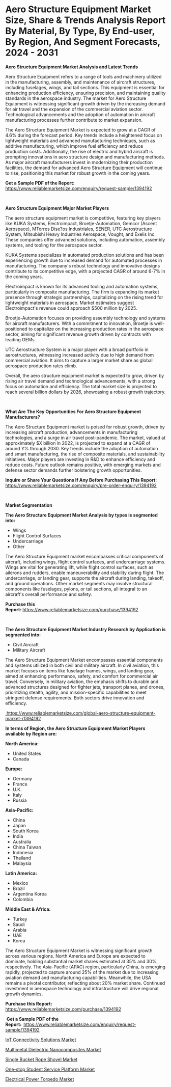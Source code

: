 <p><h1>Aero Structure Equipment Market Size, Share & Trends Analysis Report By Material, By Type, By End-user, By Region, And Segment Forecasts, 2024 - 2031</h1></p><p><strong>Aero Structure Equipment Market Analysis and Latest Trends</strong></p>
<p><p>Aero Structure Equipment refers to a range of tools and machinery utilized in the manufacturing, assembly, and maintenance of aircraft structures, including fuselages, wings, and tail sections. This equipment is essential for enhancing production efficiency, ensuring precision, and maintaining quality standards in the aerospace industry. The market for Aero Structure Equipment is witnessing significant growth driven by the increasing demand for air travel and the expansion of the commercial aviation sector. Technological advancements and the adoption of automation in aircraft manufacturing processes further contribute to market expansion.</p><p>The Aero Structure Equipment Market is expected to grow at a CAGR of 4.6% during the forecast period. Key trends include a heightened focus on lightweight materials and advanced manufacturing techniques, such as additive manufacturing, which improve fuel efficiency and reduce production costs. Additionally, the rise of electric and hybrid aircraft is prompting innovations in aero structure design and manufacturing methods. As major aircraft manufacturers invest in modernizing their production facilities, the demand for advanced Aero Structure Equipment will continue to rise, positioning this market for robust growth in the coming years.</p></p>
<p><strong>Get a Sample PDF of the Report:&nbsp;</strong> <a href="https://www.reliablemarketsize.com/enquiry/request-sample/1394192?utm_campaign=1167&utm_medium=2&utm_source=Github&utm_content=ia&utm_term=05122024&utm_id=aero-structure-equipment">https://www.reliablemarketsize.com/enquiry/request-sample/1394192</a></p>
<p>&nbsp;</p>
<p><strong>Aero Structure Equipment Major Market Players</strong></p>
<p><p>The aero structure equipment market is competitive, featuring key players like KUKA Systems, Electroimpact, Broetje-Automation, Gemcor (Ascent Aerospace), MTorres Dise?os Industriales, SENER, UTC Aerostructure System, Mitsubishi Heavy Industries Aerospace, Vought, and Exelis Inc. These companies offer advanced solutions, including automation, assembly systems, and tooling for the aerospace sector.</p><p>KUKA Systems specializes in automated production solutions and has been experiencing growth due to increased demand for automated processes in manufacturing. The company's robust technology and innovative designs contribute to its competitive edge, with a projected CAGR of around 6-7% in the coming years.</p><p>Electroimpact is known for its advanced tooling and automation systems, particularly in composite manufacturing. The firm is expanding its market presence through strategic partnerships, capitalizing on the rising trend for lightweight materials in aerospace. Market estimates suggest Electroimpact's revenue could approach $500 million by 2025.</p><p>Broetje-Automation focuses on providing assembly technology and systems for aircraft manufacturers. With a commitment to innovation, Broetje is well-positioned to capitalize on the increasing production rates in the aerospace sector, aiming for significant revenue growth driven by contracts with leading OEMs.</p><p>UTC Aerostructure System is a major player with a broad portfolio in aerostructures, witnessing increased activity due to high demand from commercial aviation. It aims to capture a larger market share as global aerospace production rates climb.</p><p>Overall, the aero structure equipment market is expected to grow, driven by rising air travel demand and technological advancements, with a strong focus on automation and efficiency. The total market size is projected to reach several billion dollars by 2026, showcasing a robust growth trajectory.</p></p>
<p>&nbsp;</p>
<p><strong>What Are The Key Opportunities For Aero Structure Equipment Manufacturers?</strong></p>
<p><p>The Aero Structure Equipment market is poised for robust growth, driven by increasing aircraft production, advancements in manufacturing technologies, and a surge in air travel post-pandemic. The market, valued at approximately $X billion in 2022, is projected to expand at a CAGR of around Y% through 2030. Key trends include the adoption of automation and smart manufacturing, the rise of composite materials, and sustainability initiatives. Major players are investing in R&D to enhance efficiency and reduce costs. Future outlook remains positive, with emerging markets and defense sector demands further bolstering growth opportunities.</p></p>
<p><strong>Inquire or Share Your Questions If Any Before Purchasing This Report:</strong> <a href="https://www.reliablemarketsize.com/enquiry/pre-order-enquiry/1394192?utm_campaign=1167&utm_medium=2&utm_source=Github&utm_content=ia&utm_term=05122024&utm_id=aero-structure-equipment">https://www.reliablemarketsize.com/enquiry/pre-order-enquiry/1394192</a></p>
<p>&nbsp;</p>
<p><strong>Market Segmentation</strong></p>
<p><strong>The Aero Structure Equipment Market Analysis by types is segmented into:</strong></p>
<p><ul><li>Wings</li><li>Flight Control Surfaces</li><li>Undercarriage</li><li>Other</li></ul></p>
<p><p>The Aero Structure Equipment market encompasses critical components of aircraft, including wings, flight control surfaces, and undercarriage systems. Wings are vital for generating lift, while flight control surfaces, such as ailerons and rudders, enable maneuverability and stability during flight. The undercarriage, or landing gear, supports the aircraft during landing, takeoff, and ground operations. Other market segments may involve structural components like fuselages, pylons, or tail sections, all integral to an aircraft's overall performance and safety.</p></p>
<p><strong>Purchase this Report:&nbsp;</strong><a href="https://www.reliablemarketsize.com/purchase/1394192?utm_campaign=1167&utm_medium=2&utm_source=Github&utm_content=ia&utm_term=05122024&utm_id=aero-structure-equipment">https://www.reliablemarketsize.com/purchase/1394192</a></p>
<p>&nbsp;</p>
<p><strong>The Aero Structure Equipment Market Industry Research by Application is segmented into:</strong></p>
<p><ul><li>Civil Aircraft</li><li>Military Aircraft</li></ul></p>
<p><p>The Aero Structure Equipment Market encompasses essential components and systems utilized in both civil and military aircraft. In civil aviation, this market focuses on items like fuselage frames, wings, and landing gear, aimed at enhancing performance, safety, and comfort for commercial air travel. Conversely, in military aviation, the emphasis shifts to durable and advanced structures designed for fighter jets, transport planes, and drones, prioritizing stealth, agility, and mission-specific capabilities to meet stringent defense requirements. Both sectors drive innovation and efficiency.</p></p>
<p><a href="https://www.reliablemarketsize.com/global-aero-structure-equipment-market-r1394192?utm_campaign=1167&utm_medium=2&utm_source=Github&utm_content=ia&utm_term=05122024&utm_id=aero-structure-equipment">&nbsp;https://www.reliablemarketsize.com/global-aero-structure-equipment-market-r1394192</a></p>
<p><strong>In terms of Region, the Aero Structure Equipment Market Players available by Region are:</strong></p>
<p>
    <p> <strong> North America: </strong>
        <ul>
            <li>United States</li>
            <li>Canada</li>
        </ul>
        </p> 
    <p> <strong> Europe: </strong>
        <ul>
            <li>Germany</li>
            <li>France</li>
            <li>U.K.</li>
            <li>Italy</li>
            <li>Russia</li>
        </ul>
        </p> 
    <p> <strong> Asia-Pacific: </strong>
        <ul>
            <li>China</li>
            <li>Japan</li>
            <li>South Korea</li>
            <li>India</li>
            <li>Australia</li>
            <li>China Taiwan</li>
            <li>Indonesia</li>
            <li>Thailand</li>
            <li>Malaysia</li>
        </ul>
        </p> 
    <p> <strong> Latin America: </strong>
        <ul>
            <li>Mexico</li>
            <li>Brazil</li>
            <li>Argentina Korea</li>
            <li>Colombia</li>
        </ul>
        </p> 
    <p> <strong> Middle East & Africa: </strong>
        <ul>
            <li>Turkey</li>
            <li>Saudi</li>
            <li>Arabia</li>
            <li>UAE</li>
            <li>Korea</li>
        </ul>
    </p>
    </p>
<p><p>The Aero Structure Equipment Market is witnessing significant growth across various regions. North America and Europe are expected to dominate, holding substantial market shares estimated at 35% and 30%, respectively. The Asia-Pacific (APAC) region, particularly China, is emerging rapidly, projected to capture around 25% of the market due to increasing aviation demand and manufacturing capabilities. Meanwhile, the USA remains a pivotal contributor, reflecting about 20% market share. Continued investment in aerospace technology and infrastructure will drive regional growth dynamics.</p></p>
<p><strong>Purchase this Report: </strong><a href="https://www.reliablemarketsize.com/purchase/1394192?utm_campaign=1167&utm_medium=2&utm_source=Github&utm_content=ia&utm_term=05122024&utm_id=aero-structure-equipment">https://www.reliablemarketsize.com/purchase/1394192</a></p>
<p>&nbsp;<strong>Get a Sample PDF of the Report:&nbsp;&nbsp;</strong><a href="https://www.reliablemarketsize.com/enquiry/request-sample/1394192?utm_campaign=1167&utm_medium=2&utm_source=Github&utm_content=ia&utm_term=05122024&utm_id=aero-structure-equipment">https://www.reliablemarketsize.com/enquiry/request-sample/1394192</a></p>
<p><strong></strong></p>
<p><p><a href="https://www.linkedin.com/pulse/growth-rate-size-iot-connectivity-solutions-market-anextraordinary-blkte?utm_campaign=1167&utm_medium=2&utm_source=Github&utm_content=ia&utm_term=05122024&utm_id=aero-structure-equipment">IoT Connectivity Solutions Market</a></p><p><a href="https://github.com/ElviraLeka1962/Market-Research-Report-List-1/blob/main/multimetal-dielectric-nanocomposites-market.md?utm_campaign=1167&utm_medium=2&utm_source=Github&utm_content=ia&utm_term=05122024&utm_id=aero-structure-equipment">Multimetal Dielectric Nanocomposites Market</a></p><p><a href="https://issuu.com/reportprime-2/docs/single-bucket-rope-shovel-market-size-2030.pptx?utm_campaign=1167&utm_medium=2&utm_source=Github&utm_content=ia&utm_term=05122024&utm_id=aero-structure-equipment">Single Bucket Rope Shovel Market</a></p><p><a href="https://issuu.com/reportprime-2/docs/one-stop-student-service-platform-market-size-2030?utm_campaign=1167&utm_medium=2&utm_source=Github&utm_content=ia&utm_term=05122024&utm_id=aero-structure-equipment">One-stop Student Service Platform Market</a></p><p><a href="https://github.com/darenph8er/Market-Research-Report-List-1/blob/main/electrical-power-torpedo-market.md?utm_campaign=1167&utm_medium=2&utm_source=Github&utm_content=ia&utm_term=05122024&utm_id=aero-structure-equipment">Electrical Power Torpedo Market</a></p></p>